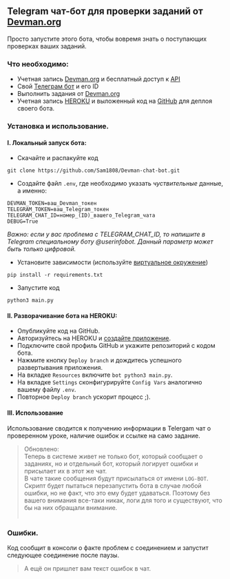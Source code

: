 ## Telegram чат-бот для проверки заданий от [Devman.org](https://dvmn.org/)
Просто запустите этого бота, чтобы вовремя знать о поступающих проверках ваших заданий.  
### Что необходимо: 

- Учетная запись [Devman.org](https://dvmn.org/) и бесплатный доступ к [API](https://dvmn.org/api/docs/)
- Свой [Телеграм бот](https://telegram.me/BotFather) и его ID
- Выполнить задания от [Devman.org](https://dvmn.org/)
- Учетная запись [HEROKU](https://id.heroku.com/login) и выложенный код на [GitHub](https://https://github.com) для деплоя своего бота.

### Установка и использование.

#### I. Локальный запуск бота:
- Скачайте и распакуйте код
```
git clone https://github.com/Sam1808/Devman-chat-bot.git
```
- Создайте файл `.env`, где необходимо указать *чуствительные* данные, а именно: 
```
DEVMAN_TOKEN=ваш_Devman_токен
TELEGRAM_TOKEN=ваш_Telegram_токен
TELEGRAM_CHAT_ID=номер_(ID)_вашего_Telegram_чата
DEBUG=True
```
*Важно: если у вас проблема с TELEGRAM_CHAT_ID, то напишите в Telegram специальному боту @userinfobot. Данный параметр может быть только цифровой.*
- Установите зависимости (используйте [виртуальное окружение](https://pythoner.name/documentation/tutorial/venv))
```
pip install -r requirements.txt
```
- Запустите код
```
python3 main.py
```

#### II. Разворачивание бота на HEROKU:
- Опубликуйте код на GitHub.
- Авторизуйтесь на HEROKU и [создайте приложение](https://dashboard.heroku.com/new-app?org=personal-apps).  
- Подключите свой профиль GitHub и укажите репозиторий с кодом бота.
- Нажмите кнопку `Deploy branch` и дождитесь успешного развертывания приложения.
- На вкладке `Resources` включите `bot python3 main.py`.
- На вкладке `Settings` сконфигурируйте `Config Vars` аналогично вашему файлу `.env`.
- Повторное `Deploy branch` ускорит процесс ;).

#### III. Использование  
Использование сводится к получению информации в Telergam чат о проверенном уроке, наличие ошибок и ссылке на само задание.
>Обновлено:  
> Теперь в системе живет не только бот, который сообщает о заданиях, но и отдельный бот,
> который логирует ошибки и присылает их в этот же чат.  
> В чате такие сообщения будут присылаться от имени `LOG-BOT`.  
> Скрипт будет пытаться перезапустить бота в случае любой ошибки, но не факт, что это ему будет удаваться. 
> Поэтому без вашего внимания все-таки никак, логи для того и существуют, что бы на них обращали внимание.
</br></br>
### Ошибки.
Код сообщит в консоли о факте проблем с соединением и запустит следующее соединение после паузы.
> А ещё он пришлет вам текст ошибок в чат.

